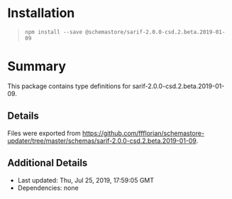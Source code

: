 # Installation
> `npm install --save @schemastore/sarif-2.0.0-csd.2.beta.2019-01-09`

# Summary
This package contains type definitions for sarif-2.0.0-csd.2.beta.2019-01-09.

## Details
Files were exported from https://github.com/ffflorian/schemastore-updater/tree/master/schemas/sarif-2.0.0-csd.2.beta.2019-01-09.

## Additional Details
* Last updated: Thu, Jul 25, 2019, 17:59:05 GMT
* Dependencies: none

